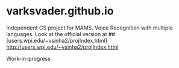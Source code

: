 # varksvader.github.io
Independent CS project for MAMS. Voice Recognition with multiple languages. Look at the official version at ## [users.wpi.edu/~vsinha2/projIndex.html] http://users.wpi.edu/~vsinha2/projIndex.html

Work-in-progress
